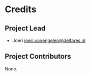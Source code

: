 Credits
=======

Project Lead
----------------

* Joeri <joeri.vanengelen@deltares.nl>

Project Contributors
------------

None.
